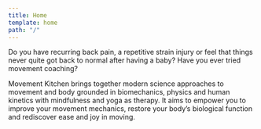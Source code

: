 ```yaml
---
title: Home
template: home
path: "/"
---
```


Do you have recurring back pain, a repetitive strain injury or feel that things never quite got back to normal after having a baby? Have you ever tried movement coaching?

Movement Kitchen brings together modern science approaches to movement and body grounded in biomechanics, physics and human kinetics with mindfulness and yoga as therapy. It aims to empower you to improve your movement mechanics, restore your body’s biological function and rediscover ease and joy in moving.


